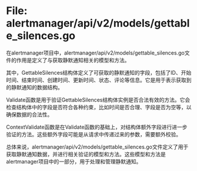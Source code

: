 # File: alertmanager/api/v2/models/gettable_silences.go

在alertmanager项目中，alertmanager/api/v2/models/gettable_silences.go文件的作用是定义了与获取静默通知相关的模型和方法。

其中，GettableSilences结构体定义了可获取的静默通知的字段，包括了ID、开始时间、结束时间、创建时间、更新时间、状态、评论等信息。它是用于表示获取到的静默通知的数据结构。

Validate函数是用于验证GettableSilences结构体实例是否合法有效的方法。它会检查结构体中的字段是否符合各种约束，比如时间是否合理、字段是否为空等，以确保数据的合法性。

ContextValidate函数是在Validate函数的基础上，对结构体额外字段进行进一步验证的方法。这些额外字段可能是从请求中传递过来的参数，需要额外校验。

总体来说，alertmanager/api/v2/models/gettable_silences.go文件定义了用于获取静默通知数据，并进行相关验证的模型和方法。这些模型和方法是alertmanager项目中的一部分，用于处理和管理静默通知。

